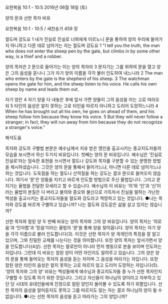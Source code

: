 요한복음 10:1 - 10:5 
2016년 06월 18일 (토)

양의 문과 선한 목자 비유 



요한복음 10:1 - 10:5 / 새찬송가 459 장


절도며 강도요
1 내가 진실로 진실로 너희에게 이르노니 문을 통하여 양의 우리에 들어가지 아니하고 다른 데로 넘어가는 자는 절도며 강도요 
1 "I tell you the truth, the man who does not enter the sheep pen by the gate, but climbs in by some other way, is a thief and a robber. 

양의 목자은 
2 문으로 들어가는 이는 양의 목자라 3 문지기는 그를 위하여 문을 열고 양은 그의 음성을 듣나니 그가 자기 양의 이름을 각각 불러 인도하여 내느니라 
2 The man who enters by the gate is the shepherd of his sheep. 3 The watchman opens the gate for him, and the sheep listen to his voice. He calls his own sheep by name and leads them out. 

자기 양은 
4 자기 양을 다 내놓은 후에 앞서 가면 양들이 그의 음성을 아는 고로 따라오되 5 타인의 음성은 알지 못하는 고로 타인을 따르지 아니하고 도리어 도망하느니라 
4 When he has brought out all his own, he goes on ahead of them, and his sheep follow him because they know his voice. 5 But they will never follow a stranger; in fact, they will run away from him because they do not recognize a stranger's voice."

해석도움





목자와 강도의 구별법
본문은 예수님께서 치유 받은 맹인을 출교시키는 종교지도자들의 모습을 보시면서 하신 두가지 비유입니다. 첫째는 양의 문 비유입니다. 예수님은 ‘진실로 진실로’라는 엄숙한 표현을 쓰시면서 절도나 강도와 목자를 구분할 수 있는 분명한 방법을 제시하셨습니다. 그것은 양의 문을 통해서 들어가느냐, 아니면 다른 데로 넘어가느냐 하는 것입니다. 도둑질을 하는 절도나 산적질을 하는 강도는 결코 문으로 들어오지 않습니다. 여기서 ‘문’은 양들을 지키고 바르게 인도할 방법으로 주신 율법입니다. 그리고 문지기는 율법을 전달한 모세라고 할 수 있습니다. 예수님의 이 비유는 ‘의’와 ‘인’과 ‘신’이라는 율법의 본질은 다 버리고 불의와 증오와 불신으로 가득차서 진실을 말하는 가난한 백성을 출교시키는 종교지도자들을 절도와 강도라고 책망하고 있는 것입니다.
●나는 목자와 강도를 바르게 구별하고 있습니까? 나는 절도와 강도같은 삶을 살고 있지는 않습니까? 

선한 목자와 참된 양
두 번째 비유는 양의 목자와 그의 양 비유입니다. 양의 목자는 ‘의로움’과 ‘인자함’과 ‘믿음’이라는 율법의 ‘문’을 통해 양을 찾아옵니다. 양의 목자는 자기 양을 각각 이름으로 불러 인도합니다(3). 이것은 선한 목자가 양 개개인의 특징을 잘 알고 있으며, 그와 친밀한 교제를 나눈다는 것을 의미합니다. 또한 양의 목자는 앞서가면서 양을 인도합니다(4상). 선한 목자는 말로만이 아니라 먼저 행동으로 본을 보이며 인도하는 자입니다. 그런데 이 비유는 참된 양이 어떤 자인지도 알려주고 있습니다. 그의 양은 양의 문을 통해 들어오는 목자의 음성을 듣는 자이며 그 음성을 따라가는 자입니다. 또한 참된 양은 타인의 음성은 알지 못하는 고로 따르지 않고 도리어 도망하는 자입니다(5). ‘양의 목자와 그의 양’ 비유는 백성들에게 예수님과 종교지도자들 중 누가 선한 목자인지 구별할 수 있도록 하기 위한 것입니다. 그리고 자신들이 하나님의 양이라고 자부하고 있던 당 시대의 유대인들에게 진정으로 참된 양인지 돌아볼 수 있도록 하기 위함입니다. 선한 목자의 음성을 알아듣지도 못하고 그를 따르지도 않는 자는 결코 하나님의 양이 될 수 없습니다.
●나는 선한 목자의 음성을 듣고 따라가는 그의 양입니까?